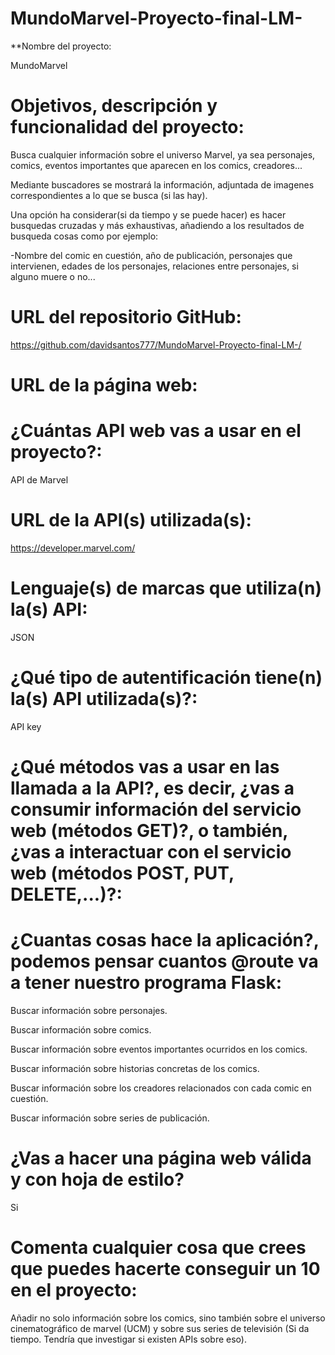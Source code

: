 # MundoMarvel-Proyecto-final-LM-


**Nombre del proyecto:

MundoMarvel

# Objetivos, descripción y funcionalidad del proyecto:

Busca cualquier información sobre el universo Marvel, ya sea personajes, comics, eventos importantes que aparecen en los comics, creadores...

Mediante buscadores se mostrará la información, adjuntada de imagenes correspondientes a lo que se busca (si las hay).

Una opción ha considerar(si da tiempo y se puede hacer) es hacer busquedas cruzadas y más exhaustivas, añadiendo a los resultados de busqueda cosas como por ejemplo:

-Nombre del comic en cuestión, año de publicación, personajes que intervienen, edades de los personajes, relaciones entre personajes, si alguno muere o no...

# URL del repositorio GitHub:

https://github.com/davidsantos777/MundoMarvel-Proyecto-final-LM-/

# URL de la página web:

# ¿Cuántas API web vas a usar en el proyecto?:

API de Marvel

# URL de la API(s) utilizada(s):

https://developer.marvel.com/

# Lenguaje(s) de marcas que utiliza(n) la(s) API:

JSON
        
# ¿Qué tipo de autentificación tiene(n) la(s) API utilizada(s)?:

API key
        
# ¿Qué métodos vas a usar en las llamada a la API?, es decir, ¿vas a consumir información del servicio web (métodos GET)?, o también, ¿vas a interactuar con el servicio web (métodos POST, PUT, DELETE,...)?:

# ¿Cuantas cosas hace la aplicación?, podemos pensar cuantos @route va a tener nuestro programa Flask:

Buscar información sobre personajes.

Buscar información sobre comics.

Buscar información sobre eventos importantes ocurridos en los comics.

Buscar información sobre historias concretas de los comics.

Buscar información sobre los creadores relacionados con cada comic en cuestión.

Buscar información sobre series de publicación.

# ¿Vas a hacer una página web válida y con hoja de estilo?

Si

# Comenta cualquier cosa que crees que puedes hacerte conseguir un 10 en el proyecto:

Añadir no solo información sobre los comics, sino también sobre el universo cinematográfico de marvel (UCM) y sobre sus series de televisión (Si da tiempo. Tendría que investigar si existen APIs sobre eso).
